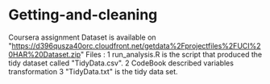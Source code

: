 # Getting-and-cleaning
Coursera assignment
Dataset is available on "https://d396qusza40orc.cloudfront.net/getdata%2Fprojectfiles%2FUCI%20HAR%20Dataset.zip"
Files :
  1 run_analysis.R is the script that produced the tidy dataset called "TidyData.csv".
  2 CodeBook described variables transformation
  3 "TidyData.txt" is the tidy data set.
